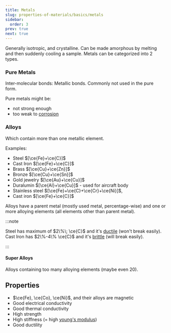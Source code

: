 ```yaml
---
title: Metals
slug: properties-of-materials/basics/metals
sidebar:
  order: 3
prev: true
next: true
---
```


Generally isotropic, and crystalline. Can be made amorphous by melting and then
suddenly cooling a sample. Metals can be categorized into 2 types.

### Pure Metals

Inter-molecular bonds: Metallic bonds. Commonly not used in the pure form.

Pure metals might be:

- not strong enough
- too weak to
  [corrosion](/properties-of-materials/degradation/forms-of-corrosion/)

### Alloys

Which contain more than one metallic element.

Examples:

- Steel $[\ce{Fe}+\ce{C}]$
- Cast Iron $[\ce{Fe}+\ce{C}]$
- Brass $[\ce{Cu}+\ce{Zn}]$
- Bronze $[\ce{Cu}+\ce{Sn}]$
- Gold jewelry $[\ce{Au}+\ce{Cu}]$
- Duralumin $[\ce{Al}+\ce{Cu}]$ - used for aircraft body
- Stainless steel $[\ce{Fe}+\ce{C}+\ce{Cr}+\ce{Ni}]$,
- Cast iron $[\ce{Fe}+\ce{C}]$

Alloys have a parent metal (mostly used metal, percentage-wise) and one or more
alloying elements (all elements other than parent metal).

:::note

Steel has maximum of $2\%\; \ce{C}$ and it's
[ductile](/properties-of-materials/mechanical-properties/ductility) (won't break
easily). Cast Iron has $2\%-4\% \ce{C}$ and it's
[brittle](/properties-of-materials/mechanical-properties/ductility#brittle)
(will break easily).

:::

#### Super Alloys

Alloys containing too many alloying elements (maybe even 20).

## Properties

- $\ce{Fe}, \ce{Co}, \ce{Ni}$, and their alloys are magnetic
- Good electrical conductivity
- Good thermal conductivity
- High strength
- High stiffness (= high
  [young's modulus](/properties-of-materials/mechanical-properties/elasticity/#youngs-modulus))
- Good ductility
